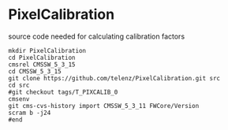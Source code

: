PixelCalibration
================

source code needed for calculating calibration factors

	mkdir PixelCalibration
	cd PixelCalibration
	cmsrel CMSSW_5_3_15
	cd CMSSW_5_3_15
	git clone https://github.com/telenz/PixelCalibration.git src
	cd src
	#git checkout tags/T_PIXCALIB_0
	cmsenv
	git cms-cvs-history import CMSSW_5_3_11 FWCore/Version
	scram b -j24
	#end